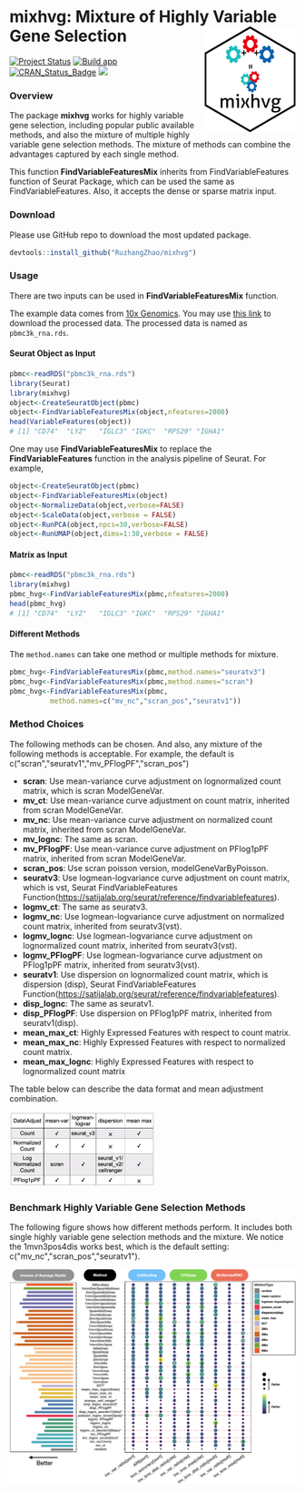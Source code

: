 # mixhvg: Mixture of Highly Variable Gene Selection <img src="Figures/mixhvg.png" align="right" width="160px"/>

[![Project Status](http://www.repostatus.org/badges/latest/active.svg)](https://cran.r-project.org/package=mixhvg) [![Build app](https://ci.appveyor.com/api/projects/status/a28cs08ug9qng8hn?svg=true)](https://cran.r-project.org/package=mixhvg) [![CRAN_Status_Badge](http://www.r-pkg.org/badges/version/mixhvg?color=blue)](https://cran.r-project.org/package=mixhvg) [![](http://cranlogs.r-pkg.org/badges/grand-total/mixhvg?color=green)](https://cran.r-project.org/package=mixhvg)

### Overview

The package **mixhvg** works for highly variable gene selection, including popular public available methods, and also the mixture of multiple highly variable gene selection methods. The mixture of methods can combine the advantages captured by each single method. 

This function **FindVariableFeaturesMix** inherits from FindVariableFeatures function of Seurat Package, which can be used the same as FindVariableFeatures. Also, it accepts the dense or sparse matrix input. 

### Download

Please use GitHub repo to download the most updated package.

```R
devtools::install_github("RuzhangZhao/mixhvg")
```

 ### Usage 

There are two inputs can be used in **FindVariableFeaturesMix** function. 

The example data comes from [10x Genomics](https://www.10xgenomics.com/resources/datasets/pbmc-from-a-healthy-donor-granulocytes-removed-through-cell-sorting-3-k-1-standard-2-0-0). You may use [this link](https://github.com/RuzhangZhao/pbmc3k/raw/main/pbmc3k_rna.rds) to download the processed data. The processed data is named as `pbmc3k_rna.rds`.

#### Seurat Object as Input

```R
pbmc<-readRDS("pbmc3k_rna.rds")
library(Seurat)
library(mixhvg)
object<-CreateSeuratObject(pbmc)
object<-FindVariableFeaturesMix(object,nfeatures=2000)
head(VariableFeatures(object))
# [1] "CD74"  "LYZ"   "IGLC3" "IGKC"  "RPS29" "IGHA1"
```

One may use **FindVariableFeaturesMix** to replace the **FindVariableFeatures** function in the analysis pipeline of Seurat. For example, 

```R
object<-CreateSeuratObject(pbmc)
object<-FindVariableFeaturesMix(object)
object<-NormalizeData(object,verbose=FALSE)
object<-ScaleData(object,verbose = FALSE)
object<-RunPCA(object,npcs=30,verbose=FALSE)
object<-RunUMAP(object,dims=1:30,verbose = FALSE)
```

#### Matrix as Input

```R
pbmc<-readRDS("pbmc3k_rna.rds")
library(mixhvg)
pbmc_hvg<-FindVariableFeaturesMix(pbmc,nfeatures=2000)
head(pbmc_hvg)
# [1] "CD74"  "LYZ"   "IGLC3" "IGKC"  "RPS29" "IGHA1"
```

#### Different Methods 

The `method.names` can take one method or multiple methods for mixture. 

```R
pbmc_hvg<-FindVariableFeaturesMix(pbmc,method.names="seuratv3")
pbmc_hvg<-FindVariableFeaturesMix(pbmc,method.names="scran")
pbmc_hvg<-FindVariableFeaturesMix(pbmc,
          method.names=c("mv_nc","scran_pos","seuratv1"))
```

### Method Choices

The following methods can be chosen. And also, any mixture of the following methods is acceptable. For example, the default is c("scran","seuratv1","mv_PFlogPF","scran_pos")

*  **scran**: Use mean-variance curve adjustment on lognormalized count matrix, which is scran ModelGeneVar.
* **mv_ct**: Use mean-variance curve adjustment on count matrix, inherited from scran ModelGeneVar.
* **mv_nc**: Use mean-variance curve adjustment on normalized count matrix, inherited from scran ModelGeneVar.
* **mv_lognc**: The same as scran.
* **mv_PFlogPF**: Use mean-variance curve adjustment on PFlog1pPF matrix, inherited from scran ModelGeneVar.
* **scran_pos**: Use scran poisson version, modelGeneVarByPoisson.
* **seuratv3**: Use logmean-logvariance curve adjustment on count matrix, which is vst, Seurat FindVariableFeatures Function(https://satijalab.org/seurat/reference/findvariablefeatures).
* **logmv_ct**: The same as seuratv3.
* **logmv_nc**: Use logmean-logvariance curve adjustment on normalized count matrix, inherited from seuratv3(vst).
* **logmv_lognc**: Use logmean-logvariance curve adjustment on lognormalized count matrix, inherited from seuratv3(vst).
* **logmv_PFlogPF**: Use logmean-logvariance curve adjustment on PFlog1pPF matrix, inherited from seuratv3(vst).
* **seuratv1**: Use dispersion on lognormalized count matrix, which is dispersion (disp), Seurat FindVariableFeatures Function(https://satijalab.org/seurat/reference/findvariablefeatures).
* **disp_lognc**: The same as seuratv1.
* **disp_PFlogPF**: Use dispersion on PFlog1pPF matrix, inherited from seuratv1(disp).
* **mean_max_ct**: Highly Expressed Features with respect to count matrix.
* **mean_max_nc**: Highly Expressed Features with respect to normalized count matrix.
* **mean_max_lognc**: Highly Expressed Features with respect to lognormalized count matrix

The table below can describe the data format and mean adjustment combination. 

 <img src="Figures/Fig2.png" alt="Fig2" style="zoom:50%;" />

### Benchmark Highly Variable Gene Selection Methods

The following figure shows how different methods perform. It includes both single highly variable gene selection methods and the mixture. We notice the 1mvn3pos4dis works best, which is the default setting: c("mv_nc","scran_pos","seuratv1").

<img src="Figures/Fig4.png" alt="Fig2" style="zoom:100%;" />